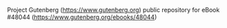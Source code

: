 Project Gutenberg (https://www.gutenberg.org) public repository for eBook #48044 (https://www.gutenberg.org/ebooks/48044)
